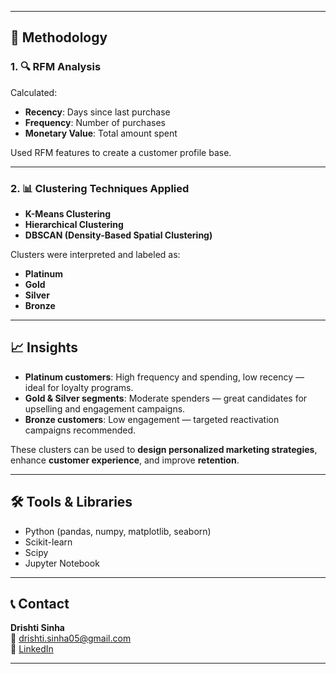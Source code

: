 
---

## 🧠 Methodology

### 1. 🔍 RFM Analysis
Calculated:
- **Recency**: Days since last purchase  
- **Frequency**: Number of purchases  
- **Monetary Value**: Total amount spent

Used RFM features to create a customer profile base.

---

### 2. 📊 Clustering Techniques Applied

- **K-Means Clustering**  
- **Hierarchical Clustering**  
- **DBSCAN (Density-Based Spatial Clustering)**

Clusters were interpreted and labeled as:
- **Platinum**
- **Gold**
- **Silver**
- **Bronze**

---

## 📈 Insights

- **Platinum customers**: High frequency and spending, low recency — ideal for loyalty programs.  
- **Gold & Silver segments**: Moderate spenders — great candidates for upselling and engagement campaigns.  
- **Bronze customers**: Low engagement — targeted reactivation campaigns recommended.

These clusters can be used to **design personalized marketing strategies**, enhance **customer experience**, and improve **retention**.

---

## 🛠️ Tools & Libraries

- Python (pandas, numpy, matplotlib, seaborn)
- Scikit-learn
- Scipy
- Jupyter Notebook

---

## 📞 Contact

**Drishti Sinha**  
📧 drishti.sinha05@gmail.com  
🔗 [LinkedIn](https://linkedin.com/in/drishti-sinha-6b431828b)

---
